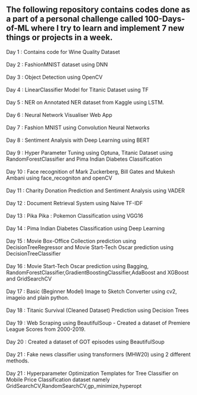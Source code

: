## The following repository contains codes done as a part of a personal challenge called 100-Days-of-ML where I try to learn and implement 7 new things or projects in a week.


Day 1 : Contains code for Wine Quality Dataset
<br></br>
Day 2 : FashionMNIST dataset using DNN
<br></br>
Day 3 : Object Detection using OpenCV
<br></br>
Day 4 : LinearClassifier Model for Titanic Dataset using TF
<br></br>
Day 5 : NER on Annotated NER dataset from Kaggle using LSTM.
<br></br>
Day 6 : Neural Network Visualiser Web App
<br></br>
Day 7 : Fashion MNIST using Convolution Neural Networks
<br></br>
Day 8 : Sentiment Analysis with Deep Learning using BERT
<br></br>
Day 9 : Hyper Parameter Tuning using Optuna, Titanic Dataset using RandomForestClassifier and Pima Indian Diabetes Classification
<br></br>
Day 10 : Face recognition of Mark Zuckerberg, Bill Gates and Mukesh Ambani using face_recogniton and openCV
<br></br>
Day 11 : Charity Donation Prediction and Sentiment Analysis using VADER
<br></br>
Day 12 : Document Retrieval System using Naive TF-IDF
<br></br>
Day 13 : Pika Pika : Pokemon Classification using VGG16
<br></br>
Day 14 : Pima Indian Diabetes Classification using Deep Learning
<br></br>
Day 15 : Movie Box-Office Collection prediction using DecisionTreeRegressor and Movie Start-Tech Oscar prediction using DecisionTreeClassifier
<br></br>
Day 16 : Movie Start-Tech Oscar prediction using Bagging, RandomForestClassifier,GradientBoostingClassifier,AdaBoost and XGBoost and GridSearchCV
<br></br>
Day 17 : Basic (Beginner Model) Image to Sketch Converter using cv2, imageio and plain python.
<br></br>
Day 18 : Titanic Survival (Cleaned Dataset) Prediction using Decision Trees
<br></br>
Day 19 : Web Scraping using BeautifulSoup - Created a dataset of Premiere League Scores from 2000-2019.
<br></br>
Day 20 : Created a dataset of GOT episodes using BeautifulSoup
<br></br>
Day 21 : Fake news classifier using transformers (MHW20) using 2 different methods.
<br></br>
Day 21 : Hyperparameter Optimization Templates for Tree Classifier on Mobile Price Classification dataset namely GridSearchCV,RandomSearchCV,gp_minimize,hyperopt
<br></br>